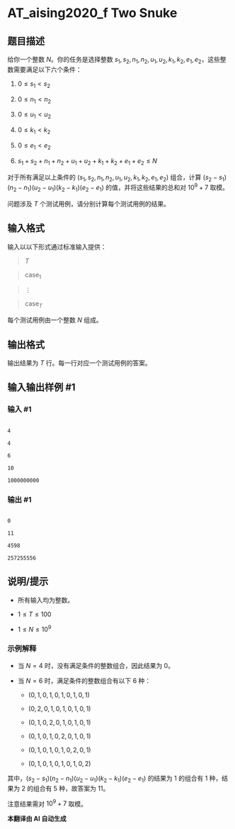 # AT_aising2020_f Two Snuke

## 题目描述

给你一个整数 $N$。你的任务是选择整数 $s_1, s_2, n_1, n_2, u_1, u_2, k_1, k_2, e_1, e_2$，这些整数需要满足以下六个条件：

1. $0 \leq s_1 < s_2$
2. $0 \leq n_1 < n_2$
3. $0 \leq u_1 < u_2$
4. $0 \leq k_1 < k_2$
5. $0 \leq e_1 < e_2$
6. $s_1 + s_2 + n_1 + n_2 + u_1 + u_2 + k_1 + k_2 + e_1 + e_2 \leq N$

对于所有满足以上条件的 $(s_1, s_2, n_1, n_2, u_1, u_2, k_1, k_2, e_1, e_2)$ 组合，计算 $(s_2 - s_1)(n_2 - n_1)(u_2 - u_1)(k_2 - k_1)(e_2 - e_1)$ 的值，并将这些结果的总和对 $10^9 + 7$ 取模。

问题涉及 $T$ 个测试用例，请分别计算每个测试用例的结果。

## 输入格式

输入以以下形式通过标准输入提供：

> $T$  
> $\mathrm{case}_1$  
> $\vdots$  
> $\mathrm{case}_T$

每个测试用例由一个整数 $N$ 组成。

## 输出格式

输出结果为 $T$ 行。每一行对应一个测试用例的答案。

## 输入输出样例 #1

### 输入 #1

```
4
4
6
10
1000000000
```

### 输出 #1

```
0
11
4598
257255556
```

## 说明/提示

- 所有输入均为整数。
- $1 \leq T \leq 100$
- $1 \leq N \leq 10^9$

### 示例解释

- 当 $N = 4$ 时，没有满足条件的整数组合，因此结果为 $0$。
- 当 $N = 6$ 时，满足条件的整数组合有以下 $6$ 种：
  - $(0, 1, 0, 1, 0, 1, 0, 1, 0, 1)$
  - $(0, 2, 0, 1, 0, 1, 0, 1, 0, 1)$
  - $(0, 1, 0, 2, 0, 1, 0, 1, 0, 1)$
  - $(0, 1, 0, 1, 0, 2, 0, 1, 0, 1)$
  - $(0, 1, 0, 1, 0, 1, 0, 2, 0, 1)$
  - $(0, 1, 0, 1, 0, 1, 0, 1, 0, 2)$

其中，$(s_2 - s_1)(n_2 - n_1)(u_2 - u_1)(k_2 - k_1)(e_2 - e_1)$ 的结果为 $1$ 的组合有 $1$ 种，结果为 $2$ 的组合有 $5$ 种，故答案为 $11$。

注意结果需对 $10^9 + 7$ 取模。

 **本翻译由 AI 自动生成**